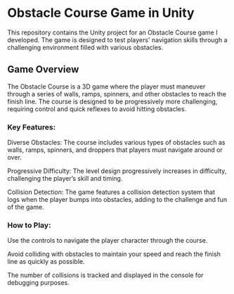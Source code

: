 # Obstacle Course Game in Unity
This repository contains the Unity project for an Obstacle Course game I developed. The game is designed to test players' navigation skills through a challenging environment filled with various obstacles.


## Game Overview
The Obstacle Course is a 3D game where the player must maneuver through a series of walls, ramps, spinners, and other obstacles to reach the finish line. The course is designed to be progressively more challenging, requiring control and quick reflexes to avoid hitting obstacles.

### Key Features:
Diverse Obstacles: The course includes various types of obstacles such as walls, ramps, spinners, and droppers that players must navigate around or over.

Progressive Difficulty: The level design progressively increases in difficulty, challenging the player’s skill and timing.

Collision Detection: The game features a collision detection system that logs when the player bumps into obstacles, adding to the challenge and fun of the game.

### How to Play:
Use the controls to navigate the player character through the course.

Avoid colliding with obstacles to maintain your speed and reach the finish line as quickly as possible.

The number of collisions is tracked and displayed in the console for debugging purposes.
